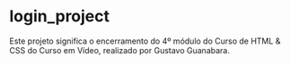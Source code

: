 # login_project
Este projeto significa o encerramento do 4º módulo do Curso de HTML &amp; CSS do Curso em Vídeo, realizado por Gustavo Guanabara.
